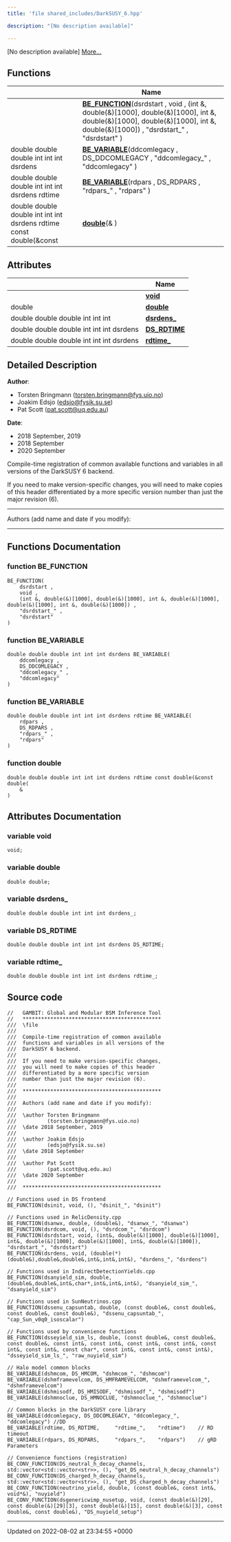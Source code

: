 ```yaml
---
title: 'file shared_includes/DarkSUSY_6.hpp'

description: "[No description available]"

---
```







[No description available] [More...](#detailed-description)

## Functions

|                | Name           |
| -------------- | -------------- |
| | **[BE_FUNCTION](/documentation/code/main/files/darksusy__6_8hpp/#function-be-function)**(dsrdstart , void , (int &, double(&)[1000], double(&)[1000], int &, double(&)[1000], double(&)[1000], int &, double(&)[1000]) , "dsrdstart_" , "dsrdstart" ) |
| double double double int int int dsrdens | **[BE_VARIABLE](/documentation/code/main/files/darksusy__6_8hpp/#function-be-variable)**(ddcomlegacy , DS_DDCOMLEGACY , "ddcomlegacy_" , "ddcomlegacy" ) |
| double double double int int int dsrdens rdtime | **[BE_VARIABLE](/documentation/code/main/files/darksusy__6_8hpp/#function-be-variable)**(rdpars , DS_RDPARS , "rdpars_" , "rdpars" ) |
| double double double int int int dsrdens rdtime const double(&const | **[double](/documentation/code/main/files/darksusy__6_8hpp/#function-double)**(& ) |

## Attributes

|                | Name           |
| -------------- | -------------- |
| | **[void](/documentation/code/main/files/darksusy__6_8hpp/#variable-void)**  |
| double | **[double](/documentation/code/main/files/darksusy__6_8hpp/#variable-double)**  |
| double double double int int int | **[dsrdens_](/documentation/code/main/files/darksusy__6_8hpp/#variable-dsrdens-)**  |
| double double double int int int dsrdens | **[DS_RDTIME](/documentation/code/main/files/darksusy__6_8hpp/#variable-ds-rdtime)**  |
| double double double int int int dsrdens | **[rdtime_](/documentation/code/main/files/darksusy__6_8hpp/#variable-rdtime-)**  |

## Detailed Description


**Author**: 

  * Torsten Bringmann ([torsten.bringmann@fys.uio.no](mailto:torsten.bringmann@fys.uio.no)) 
  * Joakim Edsjo ([edsjo@fysik.su.se](mailto:edsjo@fysik.su.se)) 
  * Pat Scott ([pat.scott@uq.edu.au](mailto:pat.scott@uq.edu.au)) 


**Date**: 

  * 2018 September, 2019
  * 2018 September
  * 2020 September


Compile-time registration of common available functions and variables in all versions of the DarkSUSY 6 backend.

If you need to make version-specific changes, you will need to make copies of this header differentiated by a more specific version number than just the major revision (6).



------------------

Authors (add name and date if you modify):



------------------


## Functions Documentation

### function BE_FUNCTION

```
BE_FUNCTION(
    dsrdstart ,
    void ,
    (int &, double(&)[1000], double(&)[1000], int &, double(&)[1000], double(&)[1000], int &, double(&)[1000]) ,
    "dsrdstart_" ,
    "dsrdstart" 
)
```


### function BE_VARIABLE

```
double double double int int int dsrdens BE_VARIABLE(
    ddcomlegacy ,
    DS_DDCOMLEGACY ,
    "ddcomlegacy_" ,
    "ddcomlegacy" 
)
```


### function BE_VARIABLE

```
double double double int int int dsrdens rdtime BE_VARIABLE(
    rdpars ,
    DS_RDPARS ,
    "rdpars_" ,
    "rdpars" 
)
```


### function double

```
double double double int int int dsrdens rdtime const double(&const double(
    & 
)
```



## Attributes Documentation

### variable void

```
void;
```


### variable double

```
double double;
```


### variable dsrdens_

```
double double double int int int dsrdens_;
```


### variable DS_RDTIME

```
double double double int int int dsrdens DS_RDTIME;
```


### variable rdtime_

```
double double double int int int dsrdens rdtime_;
```



## Source code

```
//   GAMBIT: Global and Modular BSM Inference Tool
//   *********************************************
///  \file
///
///  Compile-time registration of common available
///  functions and variables in all versions of the
///  DarkSUSY 6 backend.
///
///  If you need to make version-specific changes,
///  you will need to make copies of this header
///  differentiated by a more specific version
///  number than just the major revision (6).
///
///  *********************************************
///
///  Authors (add name and date if you modify):
///
///  \author Torsten Bringmann
///          (torsten.bringmann@fys.uio.no)
///  \date 2018 September, 2019
///
///  \author Joakim Edsjo
///          (edsjo@fysik.su.se)
///  \date 2018 September
///
///  \author Pat Scott
///          (pat.scott@uq.edu.au)
///  \date 2020 September
///
///  *********************************************

// Functions used in DS frontend
BE_FUNCTION(dsinit, void, (), "dsinit_", "dsinit")

// Functions used in RelicDensity.cpp
BE_FUNCTION(dsanwx, double, (double&), "dsanwx_", "dsanwx")
BE_FUNCTION(dsrdcom, void, (), "dsrdcom_", "dsrdcom")
BE_FUNCTION(dsrdstart, void, (int&, double(&)[1000], double(&)[1000], int&, double(&)[1000], double(&)[1000], int&, double(&)[1000]), "dsrdstart_", "dsrdstart")
BE_FUNCTION(dsrdens, void, (double(*)(double&),double&,double&,int&,int&,int&), "dsrdens_", "dsrdens")

// Functions used in IndirectDetectionYields.cpp
BE_FUNCTION(dsanyield_sim, double, (double&,double&,int&,char*,int&,int&,int&), "dsanyield_sim_", "dsanyield_sim")

// Functions used in SunNeutrinos.cpp
BE_FUNCTION(dssenu_capsuntab, double, (const double&, const double&, const double&, const double&), "dssenu_capsuntab_", "cap_Sun_v0q0_isoscalar")

// Functions used by convenience functions
BE_FUNCTION(dsseyield_sim_ls, double, (const double&, const double&, const double&, const int&, const int&, const int&, const int&, const int&, const int&, const char*, const int&, const int&, const int&), "dsseyield_sim_ls_", "raw_nuyield_sim")

// Halo model common blocks
BE_VARIABLE(dshmcom, DS_HMCOM, "dshmcom_", "dshmcom")
BE_VARIABLE(dshmframevelcom, DS_HMFRAMEVELCOM, "dshmframevelcom_", "dshmframevelcom")
BE_VARIABLE(dshmisodf, DS_HMISODF, "dshmisodf_", "dshmisodf")
BE_VARIABLE(dshmnoclue, DS_HMNOCLUE, "dshmnoclue_", "dshmnoclue")

// Common blocks in the DarkSUSY core library
BE_VARIABLE(ddcomlegacy, DS_DDCOMLEGACY, "ddcomlegacy_", "ddcomlegacy") //DD
BE_VARIABLE(rdtime, DS_RDTIME,     "rdtime_",    "rdtime")    // RD timeout
BE_VARIABLE(rdpars, DS_RDPARS,     "rdpars_",    "rdpars")    // gRD Parameters

// Convenience functions (registration)
BE_CONV_FUNCTION(DS_neutral_h_decay_channels, std::vector<std::vector<str>>, (), "get_DS_neutral_h_decay_channels")
BE_CONV_FUNCTION(DS_charged_h_decay_channels, std::vector<std::vector<str>>, (), "get_DS_charged_h_decay_channels")
BE_CONV_FUNCTION(neutrino_yield, double, (const double&, const int&, void*&), "nuyield")
BE_CONV_FUNCTION(dsgenericwimp_nusetup, void, (const double(&)[29], const double(&)[29][3], const double(&)[15], const double(&)[3], const double&, const double&), "DS_nuyield_setup")
```


-------------------------------

Updated on 2022-08-02 at 23:34:55 +0000
